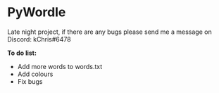 # PyWordle

Late night project, if there are any bugs please send me a message on Discord: kChris#6478

**To do list:**
- Add more words to words.txt
- Add colours
- Fix bugs
